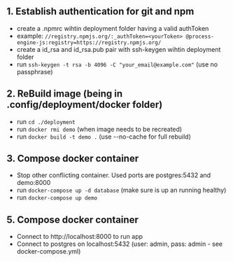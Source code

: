 
## 1. Establish authentication for git and npm
- create a .npmrc wihtin deployment folder having a valid authToken
- example:
`//registry.npmjs.org/:_authToken=<yourToken>
@process-engine-js:registry=https://registry.npmjs.org/`
- create a id_rsa and id_rsa.pub pair with ssh-keygen wihtin deployment folder
- run `ssh-keygen -t rsa -b 4096 -C "your_email@example.com"` (use no passphrase)

## 2. ReBuild image (being in .config/deployment/docker folder)
- run `cd ./deployment`
- run `docker rmi demo` (when image needs to be recreated)
- run `docker build -t demo .` (use --no-cache for full rebuild)

## 3. Compose docker container
- Stop other conflicting container. Used ports are postgres:5432 and demo:8000
- run `docker-compose up -d database` (make sure is up an running healthy)
- run `docker-compose up demo`

## 5. Compose docker container
- Connect to http://localhost:8000 to run app
- Connect to postgres on localhost:5432 (user: admin, pass: admin - see docker-compose.yml)